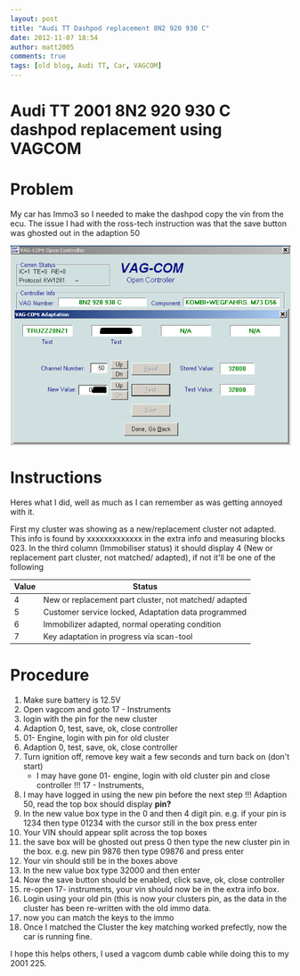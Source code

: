 ```yaml
---
layout: post
title: "Audi TT Dashpod replacement 8N2 920 930 C"
date: 2012-11-07 18:54
author: matt2005
comments: true
tags: [old blog, Audi TT, Car, VAGCOM]
---
```

# Audi TT 2001 8N2 920 930 C dashpod replacement using VAGCOM

# Problem

My car has Immo3 so I needed to make the dashpod copy the vin from the ecu. The issue I had with the ross-tech instruction was that the save button was ghosted out in the adaption 50

![Screenshot 1][1]

# Instructions

Heres what I did, well as much as I can remember as was getting annoyed with it.

First my cluster was showing as a new/replacement cluster not adapted. This info is found by xxxxxxxxxxxxx in the extra info and measuring blocks 023.
In the third column (Immobiliser status) it should display 4 (New or replacement part cluster, not matched/ adapted), if not it'll be one of the following

| Value | Status                                                |
| ----- | ----------------------------------------------------- |
| 4     | New or replacement part cluster, not matched/ adapted |
| 5     | Customer service locked, Adaptation data programmed   |
| 6     | Immobilizer adapted, normal operating condition       |
| 7     | Key adaptation in progress via scan-tool              |

# Procedure

1. Make sure battery is 12.5V
2. Open vagcom and goto 17 - Instruments
3. login with the pin for the new cluster
4. Adaption 0, test, save, ok, close controller
5. 01- Engine, login with pin for old cluster
6. Adaption 0, test, save, ok, close controller
7. Turn ignition off, remove key wait a few seconds and turn back on (don't start)
   - I may have gone 01- engine, login with old cluster pin and close controller !!!
17 - Instruments,
8. I may have logged in using the new pin before the next step !!!
Adaption 50, read
the top box should display **pin?**
9. In the new value box type in the 0 and then 4 digit pin. e.g. if your pin is 1234 then type 01234
with the cursor still in the box press enter
10. Your VIN should appear split across the top boxes
11. the save box will be ghosted out press 0 then type the new cluster pin in the box. e.g. new pin 9876 then type 09876 and press enter
12. Your vin should still be in the boxes above
13. In the new value box type 32000 and then enter
14. Now the save button should be enabled, click save, ok, close controller
15. re-open 17- instruments, your vin should now be in the extra info box.
16. Login using your old pin (this is now your clusters pin, as the data in the cluster has been re-written with the old immo data.
17. now you can match the keys to the immo
18. Once I matched the Cluster the key matching worked prefectly, now the car is running fine.

I hope this helps others, I used a vagcom dumb cable while doing this to my 2001 225.

[1]: /img/2012/11/vagcom.png "Screenshot 1"
